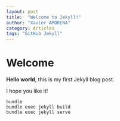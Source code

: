 ```yaml
---
layout: post
title:  "Welcome to Jekyll!"
author: "Xavier AMORENA"
category: Articles
tags: "GitHub Jekyll"
---
```


# Welcome

**Hello world**, this is my first Jekyll blog post.

I hope you like it!

```
bundle
bundle exec jekyll build
bundle exec jekyll serve
```

